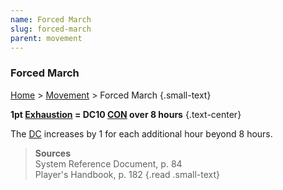 ```yaml
---
name: Forced March
slug: forced-march
parent: movement
---
```

### Forced March
[Home](dm-operations-center) > [Movement](movement) > Forced March {.small-text}

**1pt [Exhaustion](exhaustion) = DC10 [CON](CONSTITUTION) over 8 hours** {.text-center}

The [DC](difficulty-class) increases by 1 for each additional hour beyond 8 hours.

> **Sources** <br/>
> System Reference Document, p. 84<br/>
> Player's Handbook, p. 182
{.read .small-text}